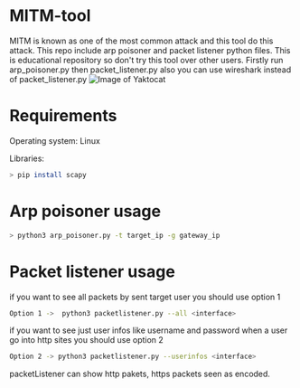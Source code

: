 # MITM-tool
MITM is known as one of the most common attack and this tool do this attack. This repo include arp poisoner and packet listener python files. This is educational repository so don't try this tool over other users. Firstly run arp_poisoner.py then packet_listener.py also you can use wireshark instead of packet_listener.py
![Image of Yaktocat](https://i0.wp.com/hackonology.com/wp-content/uploads/2019/10/man-in-the-middle-attack.png?w=893&ssl=1)

# Requirements

Operating system: Linux

Libraries: 
```bash
> pip install scapy 
```
# Arp poisoner usage
```bash
> python3 arp_poisoner.py -t target_ip -g gateway_ip
```

# Packet listener usage
if you want to see all packets by sent target user you should use option 1  
```bash
Option 1 ->  python3 packetlistener.py --all <interface>
```
if you want to see just user infos like username and password when a user go into http sites you should use option 2 
```bash    
Option 2 -> python3 packetlistener.py --userinfos <interface>
```

packetListener can show http pakets, https packets seen as encoded. 
